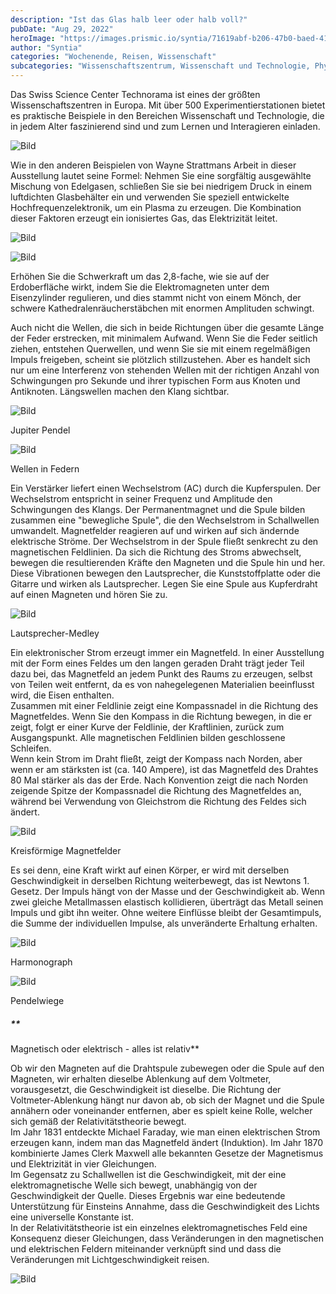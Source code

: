 ```yaml
---
description: "Ist das Glas halb leer oder halb voll?"
pubDate: "Aug 29, 2022"
heroImage: "https://images.prismic.io/syntia/71619abf-b206-47b0-baed-41580e36f2dc_img_20220828_131405.jpg?auto=compress,format"
author: "Syntia"
categories: "Wochenende, Reisen, Wissenschaft"
subcategories: "Wissenschaftszentrum, Wissenschaft und Technologie, Physik"
---
```


Das Swiss Science Center Technorama ist eines der größten Wissenschaftszentren in Europa. Mit über 500 Experimentierstationen bietet es praktische Beispiele in den Bereichen Wissenschaft und Technologie, die in jedem Alter faszinierend sind und zum Lernen und Interagieren einladen.

![Bild](https://images.prismic.io/syntia/71619abf-b206-47b0-baed-41580e36f2dc_img_20220828_131405.jpg?auto=compress,format)

Wie in den anderen Beispielen von Wayne Strattmans Arbeit in dieser Ausstellung lautet seine Formel: Nehmen Sie eine sorgfältig ausgewählte Mischung von Edelgasen, schließen Sie sie bei niedrigem Druck in einem luftdichten Glasbehälter ein und verwenden Sie speziell entwickelte Hochfrequenzelektronik, um ein Plasma zu erzeugen. Die Kombination dieser Faktoren erzeugt ein ionisiertes Gas, das Elektrizität leitet.

![Bild](https://images.prismic.io/syntia/4806ffdd-454f-420f-8801-3aedbf5e1be1_img_20220828_153325.jpg?auto=compress,format)

![Bild](https://images.prismic.io/syntia/cfbdb2ff-d7d8-4d17-94f6-6c0ff17b7ac7_img_20220828_153337_1-1.jpg?auto=compress,format)

Erhöhen Sie die Schwerkraft um das 2,8-fache, wie sie auf der Erdoberfläche wirkt, indem Sie die Elektromagneten unter dem Eisenzylinder regulieren, und dies stammt nicht von einem Mönch, der schwere Kathedralenräucherstäbchen mit enormen Amplituden schwingt.

Auch nicht die Wellen, die sich in beide Richtungen über die gesamte Länge der Feder erstrecken, mit minimalem Aufwand. Wenn Sie die Feder seitlich ziehen, entstehen Querwellen, und wenn Sie sie mit einem regelmäßigen Impuls freigeben, scheint sie plötzlich stillzustehen. Aber es handelt sich nur um eine Interferenz von stehenden Wellen mit der richtigen Anzahl von Schwingungen pro Sekunde und ihrer typischen Form aus Knoten und Antiknoten. Längswellen machen den Klang sichtbar.

![Bild](https://images.prismic.io/syntia/fa22f35d-0365-42ea-8ae0-e27b174dd320_img_20220828_125430.jpg?auto=compress,format)

Jupiter Pendel

![Bild](https://images.prismic.io/syntia/4627badc-3a0d-462e-b80d-78b031ad41ad_img_20220828_125940.jpg?auto=compress,format)

Wellen in Federn

Ein Verstärker liefert einen Wechselstrom (AC) durch die Kupferspulen. Der Wechselstrom entspricht in seiner Frequenz und Amplitude den Schwingungen des Klangs. Der Permanentmagnet und die Spule bilden zusammen eine "bewegliche Spule", die den Wechselstrom in Schallwellen umwandelt. Magnetfelder reagieren auf und wirken auf sich ändernde elektrische Ströme. Der Wechselstrom in der Spule fließt senkrecht zu den magnetischen Feldlinien. Da sich die Richtung des Stroms abwechselt, bewegen die resultierenden Kräfte den Magneten und die Spule hin und her. Diese Vibrationen bewegen den Lautsprecher, die Kunststoffplatte oder die Gitarre und wirken als Lautsprecher. Legen Sie eine Spule aus Kupferdraht auf einen Magneten und hören Sie zu.

![Bild](https://images.prismic.io/syntia/918720b2-6ccb-4c20-8330-f8108e067bac_img_20220828_131903.jpg?auto=compress,format)

Lautsprecher-Medley

Ein elektronischer Strom erzeugt immer ein Magnetfeld. In einer Ausstellung mit der Form eines Feldes um den langen geraden Draht trägt jeder Teil dazu bei, das Magnetfeld an jedem Punkt des Raums zu erzeugen, selbst von Teilen weit entfernt, da es von nahegelegenen Materialien beeinflusst wird, die Eisen enthalten.  
Zusammen mit einer Feldlinie zeigt eine Kompassnadel in die Richtung des Magnetfeldes. Wenn Sie den Kompass in die Richtung bewegen, in die er zeigt, folgt er einer Kurve der Feldlinie, der Kraftlinien, zurück zum Ausgangspunkt. Alle magnetischen Feldlinien bilden geschlossene Schleifen.  
Wenn kein Strom im Draht fließt, zeigt der Kompass nach Norden, aber wenn er am stärksten ist (ca. 140 Ampere), ist das Magnetfeld des Drahtes 80 Mal stärker als das der Erde. Nach Konvention zeigt die nach Norden zeigende Spitze der Kompassnadel die Richtung des Magnetfeldes an, während bei Verwendung von Gleichstrom die Richtung des Feldes sich ändert.

![Bild](https://images.prismic.io/syntia/a28f1978-1065-4967-abd6-4a46bb7bcb5e_img_20220828_132829.jpg?auto=compress,format)

Kreisförmige Magnetfelder

Es sei denn, eine Kraft wirkt auf einen Körper, er wird mit derselben Geschwindigkeit in derselben Richtung weiterbewegt, das ist Newtons 1. Gesetz. Der Impuls hängt von der Masse und der Geschwindigkeit ab. Wenn zwei gleiche Metallmassen elastisch kollidieren, überträgt das Metall seinen Impuls und gibt ihn weiter. Ohne weitere Einflüsse bleibt der Gesamtimpuls, die Summe der individuellen Impulse, als unveränderte Erhaltung erhalten.

![Bild](https://images.prismic.io/syntia/ddb50c72-bf6c-463f-a68d-a42bd8c36bc0_img_20220828_130257.jpg?auto=compress,format)

Harmonograph

![Bild](https://images.prismic.io/syntia/ca9d7bcb-a8b9-4db3-aee4-775371ffdc17_img_20220828_131353.jpg?auto=compress,format)

Pendelwiege

##### **

Magnetisch oder elektrisch - alles ist relativ**

Ob wir den Magneten auf die Drahtspule zubewegen oder die Spule auf den Magneten, wir erhalten dieselbe Ablenkung auf dem Voltmeter, vorausgesetzt, die Geschwindigkeit ist dieselbe. Die Richtung der Voltmeter-Ablenkung hängt nur davon ab, ob sich der Magnet und die Spule annähern oder voneinander entfernen, aber es spielt keine Rolle, welcher sich gemäß der Relativitätstheorie bewegt.  
Im Jahr 1831 entdeckte Michael Faraday, wie man einen elektrischen Strom erzeugen kann, indem man das Magnetfeld ändert (Induktion). Im Jahr 1870 kombinierte James Clerk Maxwell alle bekannten Gesetze der Magnetismus und Elektrizität in vier Gleichungen.  
Im Gegensatz zu Schallwellen ist die Geschwindigkeit, mit der eine elektromagnetische Welle sich bewegt, unabhängig von der Geschwindigkeit der Quelle. Dieses Ergebnis war eine bedeutende Unterstützung für Einsteins Annahme, dass die Geschwindigkeit des Lichts eine universelle Konstante ist.  
In der Relativitätstheorie ist ein einzelnes elektromagnetisches Feld eine Konsequenz dieser Gleichungen, dass Veränderungen in den magnetischen und elektrischen Feldern miteinander verknüpft sind und dass die Veränderungen mit Lichtgeschwindigkeit reisen.

![Bild](https://images.prismic.io/syntia/1f3225eb-7627-4cd9-a18c-54c8c3a61348_img_20220828_133021.jpg?auto=compress,format)